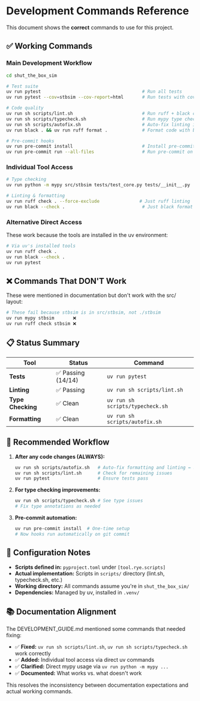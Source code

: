 # Development Commands Reference

This document shows the **correct** commands to use for this project.

## ✅ **Working Commands**

### **Main Development Workflow**
```bash
cd shut_the_box_sim

# Test suite
uv run pytest                                      # Run all tests  
uv run pytest --cov=stbsim --cov-report=html       # Run tests with coverage report

# Code quality  
uv run sh scripts/lint.sh                          # Run ruff + black checks
uv run sh scripts/typecheck.sh                     # Run mypy type checking
uv run sh scripts/autofix.sh                       # Auto-fix linting issues
uv run black . && uv run ruff format .             # Format code with black + ruff

# Pre-commit hooks
uv run pre-commit install                          # Install pre-commit hooks
uv run pre-commit run --all-files                  # Run pre-commit on all files
```

### **Individual Tool Access**
```bash
# Type checking
uv run python -m mypy src/stbsim tests/test_core.py tests/__init__.py

# Linting & formatting
uv run ruff check . --force-exclude               # Just ruff linting
uv run black --check .                             # Just black format checking
```

### **Alternative Direct Access** 
These work because the tools are installed in the uv environment:
```bash
# Via uv's installed tools
uv run ruff check .
uv run black --check .
uv run pytest
```

## ❌ **Commands That DON'T Work**

These were mentioned in documentation but don't work with the src/ layout:
```bash
# These fail because stbsim is in src/stbsim, not ./stbsim
uv run mypy stbsim       ❌ 
uv run ruff check stbsim ❌
```

## 📋 **Status Summary**

| Tool | Status | Command |
|------|--------|---------|
| **Tests** | ✅ Passing (14/14) | `uv run pytest` |
| **Linting** | ✅ Passing | `uv run sh scripts/lint.sh` |
| **Type Checking** | ✅ Clean | `uv run sh scripts/typecheck.sh` |
| **Formatting** | ✅ Clean | `uv run sh scripts/autofix.sh` |

## 🎯 **Recommended Workflow**

1. **After any code changes (ALWAYS):**
   ```bash
   uv run sh scripts/autofix.sh   # Auto-fix formatting and linting ← START HERE
   uv run sh scripts/lint.sh      # Check for remaining issues
   uv run pytest                  # Ensure tests pass
   ```

2. **For type checking improvements:**
   ```bash
   uv run sh scripts/typecheck.sh # See type issues
   # Fix type annotations as needed
   ```

3. **Pre-commit automation:**
   ```bash
   uv run pre-commit install  # One-time setup
   # Now hooks run automatically on git commit
   ```

## 🔧 **Configuration Notes**

- **Scripts defined in:** `pyproject.toml` under `[tool.rye.scripts]`
- **Actual implementation:** Scripts in `scripts/` directory (lint.sh, typecheck.sh, etc.)
- **Working directory:** All commands assume you're in `shut_the_box_sim/`
- **Dependencies:** Managed by uv, installed in `.venv/`

## 📚 **Documentation Alignment**

The DEVELOPMENT_GUIDE.md mentioned some commands that needed fixing:
- ✅ **Fixed:** `uv run sh scripts/lint.sh`, `uv run sh scripts/typecheck.sh` work correctly
- ✅ **Added:** Individual tool access via direct uv commands  
- ✅ **Clarified:** Direct mypy usage via `uv run python -m mypy ...`
- ✅ **Documented:** What works vs. what doesn't work

This resolves the inconsistency between documentation expectations and actual working commands.